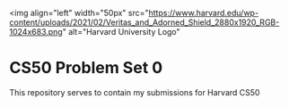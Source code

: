 <img
  align="left"
  width="50px"
  src="https://www.harvard.edu/wp-content/uploads/2021/02/Veritas_and_Adorned_Shield_2880x1920_RGB-1024x683.png"
  alt="Harvard University Logo"
>

# CS50 Problem Set 0

This repository serves to contain my submissions for Harvard CS50
